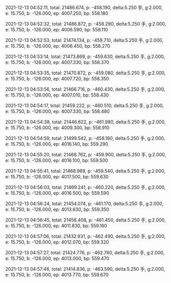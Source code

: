 2021-12-13 04:52:11, total: 21486.674, p: -458.190, delta:5.250 手, g:2.000, e: 15.750, b: -126.000, ep: 4007.250, bp: 558.180

2021-12-13 04:52:32, total: 21486.872, p: -458.290, delta:5.250 手, g:2.000, e: 15.750, b: -126.000, ep: 4006.590, bp: 558.110

2021-12-13 04:52:53, total: 21474.134, p: -459.710, delta:5.250 手, g:2.000, e: 15.750, b: -126.000, ep: 4006.450, bp: 558.270

2021-12-13 04:53:14, total: 21473.869, p: -459.630, delta:5.250 手, g:2.000, e: 15.750, b: -126.000, ep: 4007.330, bp: 558.370

2021-12-13 04:53:35, total: 21470.872, p: -459.080, delta:5.250 手, g:2.000, e: 15.750, b: -126.000, ep: 4007.720, bp: 558.350

2021-12-13 04:53:56, total: 21466.716, p: -460.430, delta:5.250 手, g:2.000, e: 15.750, b: -126.000, ep: 4007.010, bp: 558.430

2021-12-13 04:54:17, total: 21459.222, p: -460.510, delta:5.250 手, g:2.000, e: 15.750, b: -126.000, ep: 4007.330, bp: 558.480

2021-12-13 04:54:38, total: 21446.622, p: -461.980, delta:5.250 手, g:2.000, e: 15.750, b: -126.000, ep: 4009.300, bp: 558.910

2021-12-13 04:54:59, total: 21499.542, p: -458.180, delta:5.250 手, g:2.000, e: 15.750, b: -126.000, ep: 4016.140, bp: 559.290

2021-12-13 04:55:20, total: 21468.762, p: -459.900, delta:5.250 手, g:2.000, e: 15.750, b: -126.000, ep: 4016.100, bp: 559.500

2021-12-13 04:55:41, total: 21468.989, p: -459.540, delta:5.250 手, g:2.000, e: 15.750, b: -126.000, ep: 4017.500, bp: 559.630

2021-12-13 04:56:03, total: 21469.241, p: -460.220, delta:5.250 手, g:2.000, e: 15.750, b: -126.000, ep: 4016.500, bp: 559.590

2021-12-13 04:56:24, total: 21454.074, p: -461.170, delta:5.250 手, g:2.000, e: 15.750, b: -126.000, ep: 4013.630, bp: 559.350

2021-12-13 04:56:45, total: 21456.408, p: -461.450, delta:5.250 手, g:2.000, e: 15.750, b: -126.000, ep: 4011.830, bp: 559.160

2021-12-13 04:57:06, total: 21432.931, p: -462.490, delta:5.250 手, g:2.000, e: 15.750, b: -126.000, ep: 4012.070, bp: 559.320

2021-12-13 04:57:27, total: 21424.776, p: -462.760, delta:5.250 手, g:2.000, e: 15.750, b: -126.000, ep: 4013.000, bp: 559.470

2021-12-13 04:57:48, total: 21414.836, p: -463.590, delta:5.250 手, g:2.000, e: 15.750, b: -126.000, ep: 4013.770, bp: 559.670